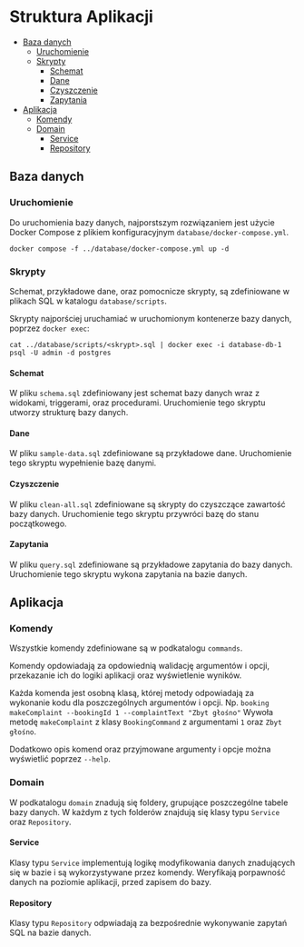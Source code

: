 # Struktura Aplikacji

* [Baza danych](#baza-danych)
  * [Uruchomienie](#uruchomienie)
  * [Skrypty](#skrypty)
    * [Schemat](#schemat)
    * [Dane](#dane)
    * [Czyszczenie](#czyszczenie)
    * [Zapytania](#zapytania)
* [Aplikacja](#aplikacja)
  * [Komendy](#komendy)
  * [Domain](#domain)
    * [Service](#service)
    * [Repository](#repository)


## Baza danych

### Uruchomienie

Do uruchomienia bazy danych, najporstszym rozwiązaniem jest użycie Docker Compose
z plikiem konfiguracyjnym `database/docker-compose.yml`.

```shell
docker compose -f ../database/docker-compose.yml up -d
```

### Skrypty

Schemat, przykładowe dane, oraz pomocnicze skrypty,
są zdefiniowane w plikach SQL w katalogu `database/scripts`.

Skrypty najporściej uruchamiać w uruchomionym kontenerze bazy danych,
poprzez `docker exec`:

```shell
cat ../database/scripts/<skrypt>.sql | docker exec -i database-db-1 psql -U admin -d postgres
```

#### Schemat

W pliku `schema.sql` zdefiniowany jest schemat bazy danych
wraz z widokami, triggerami, oraz procedurami.
Uruchomienie tego skryptu utworzy strukturę bazy danych.

#### Dane

W pliku `sample-data.sql` zdefiniowane są przykładowe dane.
Uruchomienie tego skryptu wypełnienie bazę danymi.

#### Czyszczenie
W pliku `clean-all.sql`
zdefiniowane są skrypty do czyszczące zawartość bazy danych.
Uruchomienie tego skryptu przywróci bazę do stanu początkowego.

#### Zapytania
W pliku `query.sql`
zdefiniowane są przykładowe zapytania do bazy danych.
Uruchomienie tego skryptu wykona zapytania na bazie danych.

## Aplikacja

### Komendy

Wszystkie komendy zdefiniowane są w podkatalogu `commands`.

Komendy opdowiadają za opdowiednią walidację argumentów i opcji,
przekazanie ich do logiki aplikacji oraz wyświetlenie wyników.

Każda komenda jest osobną klasą, której metody odpowiadają
za wykonanie kodu dla poszczególnych argumentów i opcji.
Np. `booking makeComplaint --bookingId 1 --complaintText "Zbyt głośno"`
Wywoła metodę `makeComplaint` z klasy `BookingCommand` z argumentami `1` oraz `Zbyt głośno`. 

Dodatkowo opis komend oraz przyjmowane argumenty i opcje można wyświetlić poprzez `--help`.

### Domain

W podkatalogu `domain` znadują się foldery,
grupujące poszczególne tabele bazy danych.
W każdym z tych folderów znajdują się klasy typu
`Service` oraz `Repository`.

#### Service

Klasy typu `Service` implementują logikę modyfikowania danych
znadujących się w bazie i są wykorzystywane przez komendy.
Weryfikają porpawność danych na poziomie aplikacji, przed zapisem do bazy.

#### Repository

Klasy typu `Repository` odpwiadają za bezpośrednie wykonywanie
zapytań SQL na bazie danych.